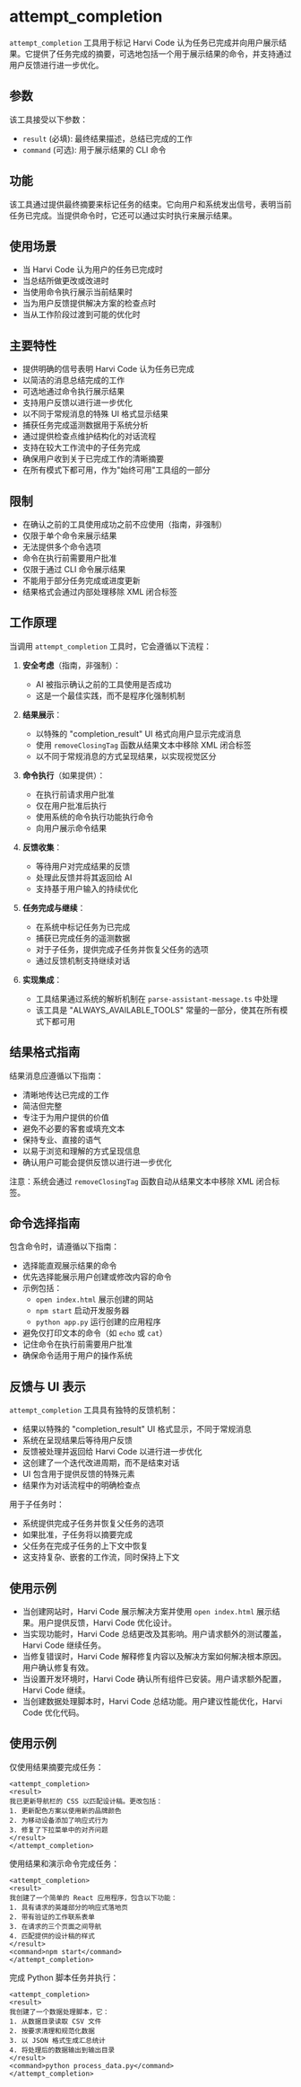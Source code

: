 # attempt_completion

`attempt_completion` 工具用于标记 Harvi Code 认为任务已完成并向用户展示结果。它提供了任务完成的摘要，可选地包括一个用于展示结果的命令，并支持通过用户反馈进行进一步优化。

## 参数

该工具接受以下参数：

- `result` (必填): 最终结果描述，总结已完成的工作
- `command` (可选): 用于展示结果的 CLI 命令

## 功能

该工具通过提供最终摘要来标记任务的结束。它向用户和系统发出信号，表明当前任务已完成。当提供命令时，它还可以通过实时执行来展示结果。

## 使用场景

- 当 Harvi Code 认为用户的任务已完成时
- 当总结所做更改或改进时
- 当使用命令执行展示当前结果时
- 当为用户反馈提供解决方案的检查点时
- 当从工作阶段过渡到可能的优化时

## 主要特性

- 提供明确的信号表明 Harvi Code 认为任务已完成
- 以简洁的消息总结完成的工作
- 可选地通过命令执行展示结果
- 支持用户反馈以进行进一步优化
- 以不同于常规消息的特殊 UI 格式显示结果
- 捕获任务完成遥测数据用于系统分析
- 通过提供检查点维护结构化的对话流程
- 支持在较大工作流中的子任务完成
- 确保用户收到关于已完成工作的清晰摘要
- 在所有模式下都可用，作为"始终可用"工具组的一部分

## 限制

- 在确认之前的工具使用成功之前不应使用（指南，非强制）
- 仅限于单个命令来展示结果
- 无法提供多个命令选项
- 命令在执行前需要用户批准
- 仅限于通过 CLI 命令展示结果
- 不能用于部分任务完成或进度更新
- 结果格式会通过内部处理移除 XML 闭合标签

## 工作原理

当调用 `attempt_completion` 工具时，它会遵循以下流程：

1. **安全考虑**（指南，非强制）：

    - AI 被指示确认之前的工具使用是否成功
    - 这是一个最佳实践，而不是程序化强制机制

2. **结果展示**：

    - 以特殊的 "completion_result" UI 格式向用户显示完成消息
    - 使用 `removeClosingTag` 函数从结果文本中移除 XML 闭合标签
    - 以不同于常规消息的方式呈现结果，以实现视觉区分

3. **命令执行**（如果提供）：

    - 在执行前请求用户批准
    - 仅在用户批准后执行
    - 使用系统的命令执行功能执行命令
    - 向用户展示命令结果

4. **反馈收集**：

    - 等待用户对完成结果的反馈
    - 处理此反馈并将其返回给 AI
    - 支持基于用户输入的持续优化

5. **任务完成与继续**：

    - 在系统中标记任务为已完成
    - 捕获已完成任务的遥测数据
    - 对于子任务，提供完成子任务并恢复父任务的选项
    - 通过反馈机制支持继续对话

6. **实现集成**：
    - 工具结果通过系统的解析机制在 `parse-assistant-message.ts` 中处理
    - 该工具是 "ALWAYS_AVAILABLE_TOOLS" 常量的一部分，使其在所有模式下都可用

## 结果格式指南

结果消息应遵循以下指南：

- 清晰地传达已完成的工作
- 简洁但完整
- 专注于为用户提供的价值
- 避免不必要的客套或填充文本
- 保持专业、直接的语气
- 以易于浏览和理解的方式呈现信息
- 确认用户可能会提供反馈以进行进一步优化

注意：系统会通过 `removeClosingTag` 函数自动从结果文本中移除 XML 闭合标签。

## 命令选择指南

包含命令时，请遵循以下指南：

- 选择能直观展示结果的命令
- 优先选择能展示用户创建或修改内容的命令
- 示例包括：
    - `open index.html` 展示创建的网站
    - `npm start` 启动开发服务器
    - `python app.py` 运行创建的应用程序
- 避免仅打印文本的命令（如 `echo` 或 `cat`）
- 记住命令在执行前需要用户批准
- 确保命令适用于用户的操作系统

## 反馈与 UI 表示

`attempt_completion` 工具具有独特的反馈机制：

- 结果以特殊的 "completion_result" UI 格式显示，不同于常规消息
- 系统在呈现结果后等待用户反馈
- 反馈被处理并返回给 Harvi Code 以进行进一步优化
- 这创建了一个迭代改进周期，而不是结束对话
- UI 包含用于提供反馈的特殊元素
- 结果作为对话流程中的明确检查点

用于子任务时：

- 系统提供完成子任务并恢复父任务的选项
- 如果批准，子任务将以摘要完成
- 父任务在完成子任务的上下文中恢复
- 这支持复杂、嵌套的工作流，同时保持上下文

## 使用示例

- 当创建网站时，Harvi Code 展示解决方案并使用 `open index.html` 展示结果。用户提供反馈，Harvi Code 优化设计。
- 当实现功能时，Harvi Code 总结更改及其影响。用户请求额外的测试覆盖，Harvi Code 继续任务。
- 当修复错误时，Harvi Code 解释修复内容以及解决方案如何解决根本原因。用户确认修复有效。
- 当设置开发环境时，Harvi Code 确认所有组件已安装。用户请求额外配置，Harvi Code 继续。
- 当创建数据处理脚本时，Harvi Code 总结功能。用户建议性能优化，Harvi Code 优化代码。

## 使用示例

仅使用结果摘要完成任务：

```
<attempt_completion>
<result>
我已更新导航栏的 CSS 以匹配设计稿。更改包括：
1. 更新配色方案以使用新的品牌颜色
2. 为移动设备添加了响应式行为
3. 修复了下拉菜单中的对齐问题
</result>
</attempt_completion>
```

使用结果和演示命令完成任务：

```
<attempt_completion>
<result>
我创建了一个简单的 React 应用程序，包含以下功能：
1. 具有请求的英雄部分的响应式落地页
2. 带有验证的工作联系表单
3. 在请求的三个页面之间导航
4. 匹配提供的设计稿的样式
</result>
<command>npm start</command>
</attempt_completion>
```

完成 Python 脚本任务并执行：

```
<attempt_completion>
<result>
我创建了一个数据处理脚本，它：
1. 从数据目录读取 CSV 文件
2. 按要求清理和规范化数据
3. 以 JSON 格式生成汇总统计
4. 将处理后的数据输出到输出目录
</result>
<command>python process_data.py</command>
</attempt_completion>
```
